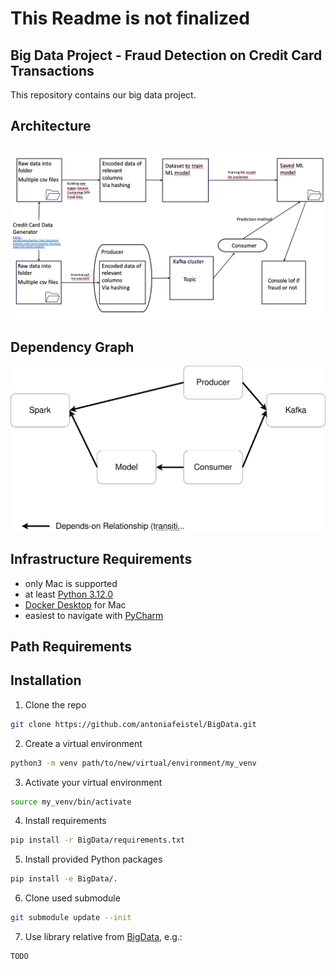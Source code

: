 # This Readme is not finalized

## Big Data Project - Fraud Detection on Credit Card Transactions
This repository contains our big data project.

## Architecture
![Architecture](https://github.com/antoniafeistel/BigData/blob/main/resources_readme/architecture.png)

## Dependency Graph
![Architecture](https://github.com/antoniafeistel/BigData/blob/main/resources_readme/dependency_graph.svg)

## Infrastructure Requirements
- only Mac is supported
- at least [Python 3.12.0](https://www.python.org/downloads/)
- [Docker Desktop](https://docs.docker.com/desktop/install/mac-install/) for Mac
- easiest to navigate with [PyCharm](https://www.jetbrains.com/pycharm/)

## Path Requirements

## Installation

1. Clone the repo
```bash
git clone https://github.com/antoniafeistel/BigData.git
```
2. Create a virtual environment
```bash
python3 -m venv path/to/new/virtual/environment/my_venv
```

3. Activate your virtual environment
```bash
source my_venv/bin/activate
```

4. Install requirements
```bash
pip install -r BigData/requirements.txt
```

5. Install provided Python packages
```bash
pip install -e BigData/.
```

6. Clone used submodule
```bash
git submodule update --init
```

7. Use library relative from [BigData](https://github.com/antoniafeistel/BigData), e.g.:
```bash
TODO
```
